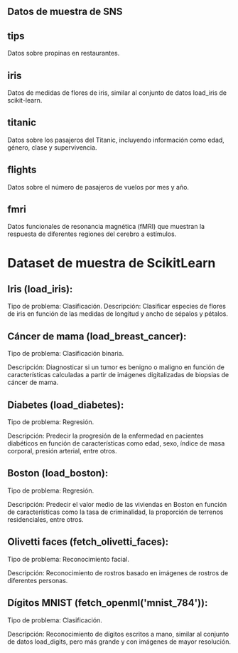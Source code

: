 ## Datos de muestra de SNS

## tips

Datos sobre propinas en restaurantes.


## iris

Datos de medidas de flores de iris, similar al conjunto de datos load_iris de scikit-learn.


## titanic

Datos sobre los pasajeros del Titanic, incluyendo información como edad, género, clase y supervivencia.


## flights

Datos sobre el número de pasajeros de vuelos por mes y año.


## fmri

Datos funcionales de resonancia magnética (fMRI) que muestran la respuesta de diferentes regiones del cerebro a estímulos.





# Dataset de muestra de ScikitLearn

## Iris (load_iris):

Tipo de problema: Clasificación.
Descripción: Clasificar especies de flores de iris en función de las medidas de longitud y ancho de sépalos y pétalos.


## Cáncer de mama (load_breast_cancer):

Tipo de problema: Clasificación binaria.

Descripción: Diagnosticar si un tumor es benigno o maligno en función de características calculadas a partir de imágenes digitalizadas de biopsias de cáncer de mama.


## Diabetes (load_diabetes):

Tipo de problema: Regresión.

Descripción: Predecir la progresión de la enfermedad en pacientes diabéticos en función de características como edad, sexo, índice de masa corporal, presión arterial, entre otros.


## Boston (load_boston):

Tipo de problema: Regresión.

Descripción: Predecir el valor medio de las viviendas en Boston en función de características como la tasa de criminalidad, la proporción de terrenos residenciales, entre otros.


## Olivetti faces (fetch_olivetti_faces):

Tipo de problema: Reconocimiento facial.

Descripción: Reconocimiento de rostros basado en imágenes de rostros de diferentes personas.



##  Dígitos MNIST (fetch_openml('mnist_784')):

Tipo de problema: Clasificación.

Descripción: Reconocimiento de dígitos escritos a mano, similar al conjunto de datos load_digits, pero más grande y con imágenes de mayor resolución.